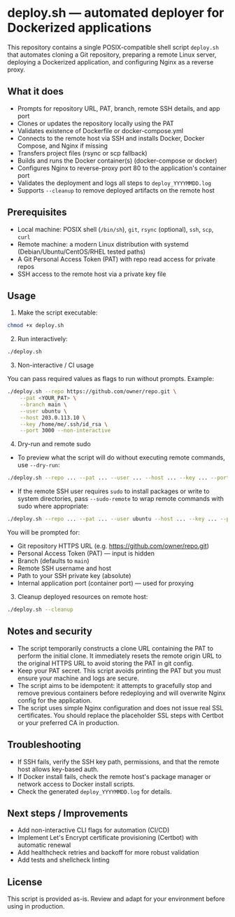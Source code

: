 # deploy.sh — automated deployer for Dockerized applications

This repository contains a single POSIX-compatible shell script `deploy.sh` that automates cloning a Git repository, preparing a remote Linux server, deploying a Dockerized application, and configuring Nginx as a reverse proxy.

## What it does
- Prompts for repository URL, PAT, branch, remote SSH details, and app port
- Clones or updates the repository locally using the PAT
- Validates existence of Dockerfile or docker-compose.yml
- Connects to the remote host via SSH and installs Docker, Docker Compose, and Nginx if missing
- Transfers project files (rsync or scp fallback)
- Builds and runs the Docker container(s) (docker-compose or docker)
- Configures Nginx to reverse-proxy port 80 to the application's container port
- Validates the deployment and logs all steps to `deploy_YYYYMMDD.log`
- Supports `--cleanup` to remove deployed artifacts on the remote host

## Prerequisites
- Local machine: POSIX shell (`/bin/sh`), `git`, `rsync` (optional), `ssh`, `scp`, `curl`
- Remote machine: a modern Linux distribution with systemd (Debian/Ubuntu/CentOS/RHEL tested paths)
- A Git Personal Access Token (PAT) with repo read access for private repos
- SSH access to the remote host via a private key file

## Usage
1. Make the script executable:

```sh
chmod +x deploy.sh
```

2. Run interactively:

```sh
./deploy.sh
```

3. Non-interactive / CI usage

You can pass required values as flags to run without prompts. Example:

```sh
./deploy.sh --repo https://github.com/owner/repo.git \
	--pat <YOUR_PAT> \
	--branch main \
	--user ubuntu \
	--host 203.0.113.10 \
	--key /home/me/.ssh/id_rsa \
	--port 3000 --non-interactive
```

4. Dry-run and remote sudo

- To preview what the script will do without executing remote commands, use `--dry-run`:

```sh
./deploy.sh --repo ... --pat ... --user ... --host ... --key ... --port 3000 --non-interactive --dry-run
```

- If the remote SSH user requires `sudo` to install packages or write to system directories, pass `--sudo-remote` to wrap remote commands with sudo where appropriate:

```sh
./deploy.sh --repo ... --pat ... --user ubuntu --host ... --key ... --port 3000 --non-interactive --sudo-remote
```

You will be prompted for:
- Git repository HTTPS URL (e.g. https://github.com/owner/repo.git)
- Personal Access Token (PAT) — input is hidden
- Branch (defaults to `main`)
- Remote SSH username and host
- Path to your SSH private key (absolute)
- Internal application port (container port) — used for proxying

3. Cleanup deployed resources on remote host:

```sh
./deploy.sh --cleanup
```

## Notes and security
- The script temporarily constructs a clone URL containing the PAT to perform the initial clone. It immediately resets the remote origin URL to the original HTTPS URL to avoid storing the PAT in git config.
- Keep your PAT secret. This script avoids printing the PAT but you must ensure your machine and logs are secure.
- The script aims to be idempotent: it attempts to gracefully stop and remove previous containers before redeploying and will overwrite Nginx config for the application.
- The script uses simple Nginx configuration and does not issue real SSL certificates. You should replace the placeholder SSL steps with Certbot or your preferred CA in production.

## Troubleshooting
- If SSH fails, verify the SSH key path, permissions, and that the remote host allows key-based auth.
- If Docker install fails, check the remote host's package manager or network access to Docker install scripts.
- Check the generated `deploy_YYYYMMDD.log` for details.

## Next steps / Improvements
- Add non-interactive CLI flags for automation (CI/CD)
- Implement Let's Encrypt certificate provisioning (Certbot) with automatic renewal
- Add healthcheck retries and backoff for more robust validation
- Add tests and shellcheck linting

## License
This script is provided as-is. Review and adapt for your environment before using in production.
